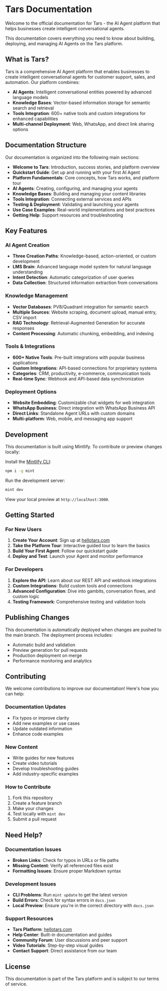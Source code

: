 # Tars Documentation

Welcome to the official documentation for Tars - the AI Agent platform that helps businesses create intelligent conversational agents.

This documentation covers everything you need to know about building, deploying, and managing AI Agents on the Tars platform.

## What is Tars?

Tars is a comprehensive AI Agent platform that enables businesses to create intelligent conversational agents for customer support, sales, and automation. Our platform combines:

- **AI Agents**: Intelligent conversational entities powered by advanced language models
- **Knowledge Bases**: Vector-based information storage for semantic search and retrieval
- **Tools Integration**: 600+ native tools and custom integrations for enhanced capabilities
- **Multi-channel Deployment**: Web, WhatsApp, and direct link sharing options

## Documentation Structure

Our documentation is organized into the following main sections:

- **Welcome to Tars**: Introduction, success stories, and platform overview
- **Quickstart Guide**: Get up and running with your first AI Agent
- **Platform Fundamentals**: Core concepts, how Tars works, and platform tour
- **AI Agents**: Creating, configuring, and managing your agents
- **Knowledge Bases**: Building and managing your content libraries
- **Tools Integration**: Connecting external services and APIs
- **Testing & Deployment**: Validating and launching your agents
- **Use Case Examples**: Real-world implementations and best practices
- **Getting Help**: Support resources and troubleshooting

## Key Features

### AI Agent Creation

- **Three Creation Paths**: Knowledge-based, action-oriented, or custom development
- **LMS Brain**: Advanced language model system for natural language understanding
- **Intent Detection**: Automatic categorization of user queries
- **Data Collection**: Structured information extraction from conversations

### Knowledge Management

- **Vector Databases**: PV8/Quadrant integration for semantic search
- **Multiple Sources**: Website scraping, document upload, manual entry, CSV import
- **RAG Technology**: Retrieval-Augmented Generation for accurate responses
- **Content Processing**: Automatic chunking, embedding, and indexing

### Tools & Integrations

- **600+ Native Tools**: Pre-built integrations with popular business applications
- **Custom Integrations**: API-based connections for proprietary systems
- **Categories**: CRM, productivity, e-commerce, communication tools
- **Real-time Sync**: Webhook and API-based data synchronization

### Deployment Options

- **Website Embedding**: Customizable chat widgets for web integration
- **WhatsApp Business**: Direct integration with WhatsApp Business API
- **Direct Links**: Standalone Agent URLs with custom domains
- **Multi-platform**: Web, mobile, and messaging app support

## Development

This documentation is built using Mintlify. To contribute or preview changes locally:

Install the [Mintlify CLI](https://www.npmjs.com/package/mint):

```bash
npm i -g mint
```

Run the development server:

```bash
mint dev
```

View your local preview at `http://localhost:3000`.

## Getting Started

### For New Users

1. **Create Your Account**: Sign up at [hellotars.com](https://hellotars.com)
2. **Take the Platform Tour**: Interactive guided tour to learn the basics
3. **Build Your First Agent**: Follow our quickstart guide
4. **Deploy and Test**: Launch your Agent and monitor performance

### For Developers

1. **Explore the API**: Learn about our REST API and webhook integrations
2. **Custom Integrations**: Build custom tools and connections
3. **Advanced Configuration**: Dive into gambits, conversation flows, and custom logic
4. **Testing Framework**: Comprehensive testing and validation tools

## Publishing Changes

This documentation is automatically deployed when changes are pushed to the main branch. The deployment process includes:

- Automatic build and validation
- Preview generation for pull requests
- Production deployment on merge
- Performance monitoring and analytics

## Contributing

We welcome contributions to improve our documentation! Here's how you can help:

### Documentation Updates

- Fix typos or improve clarity
- Add new examples or use cases
- Update outdated information
- Enhance code examples

### New Content

- Write guides for new features
- Create video tutorials
- Develop troubleshooting guides
- Add industry-specific examples

### How to Contribute

1. Fork this repository
2. Create a feature branch
3. Make your changes
4. Test locally with `mint dev`
5. Submit a pull request

## Need Help?

### Documentation Issues

- **Broken Links**: Check for typos in URLs or file paths
- **Missing Content**: Verify all referenced files exist
- **Formatting Issues**: Ensure proper Markdown syntax

### Development Issues

- **CLI Problems**: Run `mint update` to get the latest version
- **Build Errors**: Check for syntax errors in `docs.json`
- **Local Preview**: Ensure you're in the correct directory with `docs.json`

### Support Resources

- **Tars Platform**: [hellotars.com](https://hellotars.com)
- **Help Center**: Built-in documentation and guides
- **Community Forum**: User discussions and peer support
- **Video Tutorials**: Step-by-step visual guides
- **Contact Support**: Direct assistance from our team

## License

This documentation is part of the Tars platform and is subject to our terms of service.
